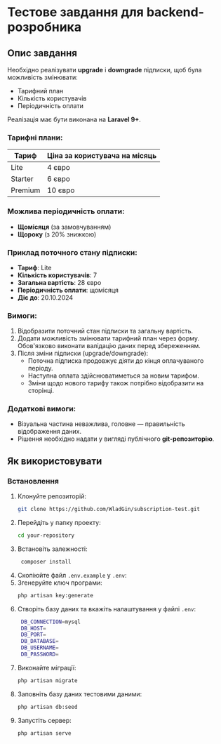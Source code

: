 # Тестове завдання для backend-розробника

## Опис завдання
Необхідно реалізувати **upgrade** і **downgrade** підписки, щоб була можливість змінювати:
- Тарифний план
- Кількість користувачів
- Періодичність оплати

Реалізація має бути виконана на **Laravel 9+**.

### Тарифні плани:
| Тариф      | Ціна за користувача на місяць |
|------------|------------------------------|
| Lite       | 4 євро                       |
| Starter    | 6 євро                       |
| Premium    | 10 євро                      |

### Можлива періодичність оплати:
- **Щомісяця** (за замовчуванням)
- **Щороку** (з 20% знижкою)

### Приклад поточного стану підписки:
- **Тариф**: Lite
- **Кількість користувачів**: 7
- **Загальна вартість**: 28 євро
- **Періодичність оплати**: щомісяця
- **Діє до**: 20.10.2024

### Вимоги:
1. Відобразити поточний стан підписки та загальну вартість.
2. Додати можливість змінювати тарифний план через форму. Обов'язково виконати валідацію даних перед збереженням.
3. Після зміни підписки (upgrade/downgrade):
    - Поточна підписка продовжує діяти до кінця оплачуваного періоду.
    - Наступна оплата здійснюватиметься за новим тарифом.
    - Зміни щодо нового тарифу також потрібно відобразити на сторінці.

### Додаткові вимоги:
- Візуальна частина неважлива, головне — правильність відображення даних.
- Рішення необхідно надати у вигляді публічного **git-репозиторію**.

## Як використовувати

### Встановлення
1. Клонуйте репозиторій:
   ```bash
   git clone https://github.com/WladGin/subscription-test.git
2. Перейдіть у папку проекту:
   ```bash
   cd your-repository
3. Встановіть залежності:
   ```bash
    composer install
4. Скопіюйте файл `.env.example` у `.env`:
5. Згенеруйте ключ програми:
   ```bash
   php artisan key:generate
6. Створіть базу даних та вкажіть налаштування у файлі `.env`:
   ```bash
    DB_CONNECTION=mysql
    DB_HOST=
    DB_PORT=
    DB_DATABASE=
    DB_USERNAME=
    DB_PASSWORD=
7. Виконайте міграції:
    ```bash
    php artisan migrate

8. Заповніть базу даних тестовими даними:
    ```bash
    php artisan db:seed
9. Запустіть сервер:
    ```bash
    php artisan serve
